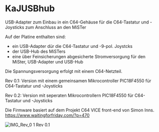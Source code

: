 # KaJUSBhub
USB-Adapter zum Einbau in ein C64-Gehäuse für die C64-Tastatur und -Joysticks zum Anschluss an den MiSTer

Auf der Platine enthalten sind:

- ein USB-Adapter dür die C64-Tastatur und -9-pol. Joystcks
- der USB-Hub des MiSTers
- eine über Feinsicherungen abgesicherte Stromversorgung für den MiSter, USB-Adapter und USB-Hub

Die Spannungsversorgung erfolgt mit einem C64-Netzteil.

Rev 0.1:
Version mit einem gemeinsamen Mikrocontroller PIC18F4550 für C64-Tastatur und -Joysticks

Rev 0.2:
Version mit seperaten Mikrocontrollern PIC18F4550 für C64-Tastatur und -Joysticks

Die Firmware basiert auf dem Projekt C64 VICE front-end von Simon Inns.
https://www.waitingforfriday.com/?p=470

![IMG_Rev_0 1](https://user-images.githubusercontent.com/39234805/233852075-2b080397-f2e0-45f2-a679-e3c99141394c.JPG)
Rev 0.1

